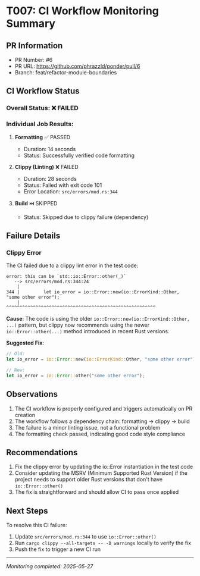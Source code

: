 # T007: CI Workflow Monitoring Summary

## PR Information
- PR Number: #6
- PR URL: https://github.com/phrazzld/ponder/pull/6
- Branch: feat/refactor-module-boundaries

## CI Workflow Status

### Overall Status: ❌ FAILED

### Individual Job Results:

1. **Formatting** ✅ PASSED
   - Duration: 14 seconds
   - Status: Successfully verified code formatting

2. **Clippy (Linting)** ❌ FAILED
   - Duration: 28 seconds
   - Status: Failed with exit code 101
   - Error Location: `src/errors/mod.rs:344`

3. **Build** ⏭️ SKIPPED
   - Status: Skipped due to clippy failure (dependency)

## Failure Details

### Clippy Error
The CI failed due to a clippy lint error in the test code:

```
error: this can be `std::io::Error::other(_)`
   --> src/errors/mod.rs:344:24
    |
344 |         let io_error = io::Error::new(io::ErrorKind::Other, "some other error");
    |                        ^^^^^^^^^^^^^^^^^^^^^^^^^^^^^^^^^^^^^^^^^^^^^^^^^^^^^^^^
```

**Cause**: The code is using the older `io::Error::new(io::ErrorKind::Other, ...)` pattern, but clippy now recommends using the newer `io::Error::other(...)` method introduced in recent Rust versions.

**Suggested Fix**:
```rust
// Old:
let io_error = io::Error::new(io::ErrorKind::Other, "some other error");

// New:
let io_error = io::Error::other("some other error");
```

## Observations

1. The CI workflow is properly configured and triggers automatically on PR creation
2. The workflow follows a dependency chain: formatting → clippy → build
3. The failure is a minor linting issue, not a functional problem
4. The formatting check passed, indicating good code style compliance

## Recommendations

1. Fix the clippy error by updating the io::Error instantiation in the test code
2. Consider updating the MSRV (Minimum Supported Rust Version) if the project needs to support older Rust versions that don't have `io::Error::other()`
3. The fix is straightforward and should allow CI to pass once applied

## Next Steps

To resolve this CI failure:
1. Update `src/errors/mod.rs:344` to use `io::Error::other()`
2. Run `cargo clippy --all-targets -- -D warnings` locally to verify the fix
3. Push the fix to trigger a new CI run

---
*Monitoring completed: 2025-05-27*